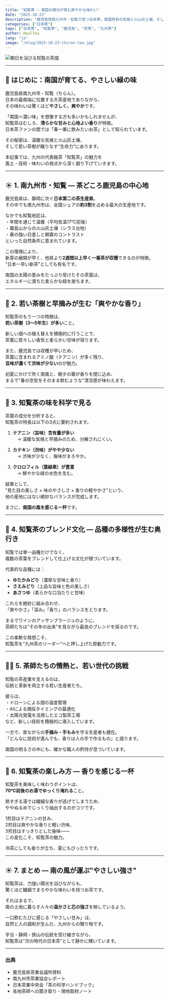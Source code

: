 ```yaml
---
title: "知覧茶 ― 南国の陽光が育む爽やかな味わい"
date: "2025-10-23"
description: "鹿児島県南九州市・知覧で育つ日本茶。南国特有の気候と火山灰土壌、そして若い茶樹が生む、爽やかな香りとまろやかな味わいの秘密を探ります。"
categories: ["日本茶"]
tags: ["日本茶", "知覧茶", "鹿児島", "煎茶", "九州茶"]
author: HealTea
lang: "ja"
image: "/blog/2025-10-23-chiran-tea.jpg"
---
```


![朝日を浴びる知覧の茶畑](/blog/2025-10-23-chiran-tea.jpg)

---

## 🍃 はじめに：南国が育てる、やさしい緑の味

鹿児島県南九州市・知覧（ちらん）。  
日本の最南端に位置する大茶産地でありながら、  
その味わいは驚くほど**やさしく、爽やか**です。  

「南国＝濃い味」を想像する方も多いかもしれませんが、  
知覧茶はむしろ、**清らかな甘みと心地よい香り**が特徴。  
日本茶ファンの間では「春一番に飲みたいお茶」として知られています。  

その秘密は、温暖な気候と火山灰土壌、  
そして若い茶樹が織りなす"生命力"にあります。  

本記事では、九州の代表銘茶「知覧茶」の魅力を  
風土・技術・味わいの視点から深く掘り下げていきます。

---

## ☀️ 1. 南九州市・知覧 ― 茶どころ鹿児島の中心地

鹿児島県は、静岡に次ぐ**日本第二の茶生産県**。  
その中でも南九州市は、全国シェアの**約3割**を占める最大の生産地です。  

なかでも知覧地区は、  
・年間を通じて温暖（平均気温17℃前後）  
・霧島山からの火山灰土壌（シラス台地）  
・春の強い日差しと朝霧のコントラスト  
といった自然条件に恵まれています。  

この環境により、  
新芽の展開が早く、他県より**2週間以上早く一番茶が収穫**できるのが特徴。  
"日本一早い新茶"としても有名です。  

南国の太陽の恵みをたっぷり受けたその茶葉は、  
エネルギーに満ちた柔らかな緑を放ちます。

---

## 🌿 2. 若い茶樹と早摘みが生む「爽やかな香り」

知覧茶のもう一つの特徴は、  
**若い茶樹（3〜5年生）が多い**こと。  

新しい畑への植え替えを積極的に行うことで、  
茶葉に若々しい香気と柔らかい甘味が宿ります。  

また、鹿児島では収穫が早いため、  
茶葉に含まれるアミノ酸（テアニン）が多く残り、  
**旨味が濃くて渋味が少ない**のが魅力。  

初夏にかけて吹く南風と、朝夕の霧が香りを閉じ込め、  
まるで"春の空気をそのまま飲むような"清涼感が味わえます。

---

## 🔬 3. 知覧茶の味を科学で見る

茶葉の成分を分析すると、  
知覧茶の特長は以下の3点に要約されます。  

1. **テアニン（旨味）含有量が多い**  
　→ 温暖な気候と早摘みのため、分解されにくい。  

2. **カテキン（渋味）がやや少ない**  
　→ 渋味が少なく、後味がまろやか。  

3. **クロロフィル（葉緑素）が豊富**  
　→ 鮮やかな緑の水色を生む。  

結果として、  
"見た目の美しさ × 味のやさしさ × 香りの軽やかさ"という、  
他の産地にはない絶妙なバランスが完成します。  

まさに、**南国の風を感じる一杯**です。

---

## 🍵 4. 知覧茶のブレンド文化 ― 品種の多様性が生む奥行き

知覧では単一品種だけでなく、  
複数の茶葉をブレンドして仕上げる文化が根づいています。  

代表的な品種には：  
- **ゆたかみどり**（濃厚な甘味と香り）  
- **さえみどり**（上品な旨味と色の美しさ）  
- **あさつゆ**（柔らかな口当たりと甘味）  

これらを絶妙に組み合わせ、  
「爽やかさ」「深み」「香り」のバランスをとります。  

まるでワインのアッサンブラージュのように、  
茶師たちは"その年の出来"を見ながら最良のブレンドを探るのです。  

この柔軟な発想こそ、  
知覧茶を"九州茶のリーダー"へと押し上げた原動力です。

---

## 🧑‍🌾 5. 茶師たちの情熱と、若い世代の挑戦

知覧の茶産業を支えるのは、  
伝統と革新を両立する若い生産者たち。  

彼らは、  
・ドローンによる畑の温度管理  
・AIによる摘採タイミングの最適化  
・太陽光発電を活用したエコ製茶工場  
など、新しい技術を積極的に導入しています。  

一方で、昔ながらの**手摘み・手もみ**を守る生産者も健在。  
「どんなに技術が進んでも、香りは人の手で作るもの」と語ります。  

南国の明るさの中にも、確かな職人の矜持が息づいています。

---

## 🌸 6. 知覧茶の楽しみ方 ― 香りを感じる一杯

知覧茶を美味しく味わうポイントは、  
**70℃前後のお湯でゆっくり淹れる**こと。  

熱すぎる湯では繊細な香りが逃げてしまうため、  
ややぬるめでじっくり抽出するのがコツです。  

1煎目はテアニンの甘み、  
2煎目は爽やかな香りと軽い渋味、  
3煎目はすっきりとした後味――  
この変化こそ、知覧茶の魅力。  

冷茶にしても香りが立ち、夏にもぴったりです。  

---

## ☀️ 7. まとめ ― 南の風が運ぶ"やさしい強さ"

知覧茶は、力強い陽光を浴びながらも、  
驚くほど繊細でまろやかな味わいを持つお茶です。  

それはまるで、  
南の土地に暮らす人々の**温かさと芯の強さ**を映しているよう。  

一口飲むたびに感じる「やさしい甘み」は、  
自然と人の調和が生んだ、九州からの贈り物です。  

宇治・静岡・狭山の伝統を受け継ぎながら、  
知覧茶は"次の時代の日本茶"として静かに輝いています。

---

### 出典
- 鹿児島県茶業会議所資料  
- 南九州市茶業協会レポート  
- 日本茶業中央会「茶の科学ハンドブック」  
- 各地茶師への聞き取り・現地取材ノート  
